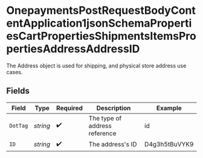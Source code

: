 # OnepaymentsPostRequestBodyContentApplication1jsonSchemaPropertiesCartPropertiesShipmentsItemsPropertiesAddressAddressID

The Address object is used for shipping, and physical store address use cases.


## Fields

| Field                         | Type                          | Required                      | Description                   | Example                       |
| ----------------------------- | ----------------------------- | ----------------------------- | ----------------------------- | ----------------------------- |
| `DotTag`                      | *string*                      | :heavy_check_mark:            | The type of address reference | id                            |
| `ID`                          | *string*                      | :heavy_check_mark:            | The address's ID              | D4g3h5tBuVYK9                 |